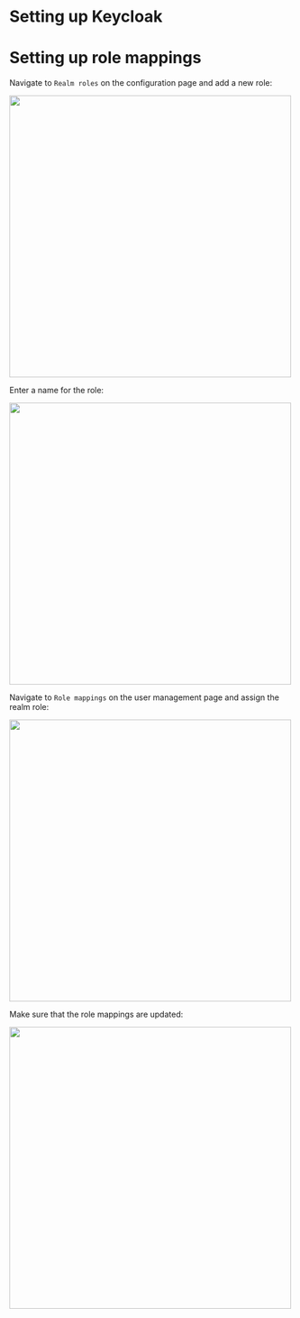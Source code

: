 # Setting up Keycloak 

# Setting up role mappings

Navigate to `Realm roles` on the configuration page and add a new role:

<img src="https://github.com/wska/katacoda-scenarios/blob/main/add-login-to-python-flask-app-using-keycloak/img/6.png?raw=true" width="500">

Enter a name for the role:

<img src="https://github.com/wska/katacoda-scenarios/blob/main/add-login-to-python-flask-app-using-keycloak/img/7.png?raw=true" width="500">

Navigate to `Role mappings` on the user management page and assign the realm role:

<img src="https://github.com/wska/katacoda-scenarios/blob/main/add-login-to-python-flask-app-using-keycloak/img/8.png?raw=true" width="500">

Make sure that the role mappings are updated:

<img src="https://github.com/wska/katacoda-scenarios/blob/main/add-login-to-python-flask-app-using-keycloak/img/9.png?raw=true" width="500">

